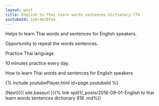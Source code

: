 ```yaml
---
layout: post
title: English to Thai learn words sentences dictionary 774 
youtubeId: iybrXmJEFG4
---
```

 
 
Helps to learn Thai words and sentences for English speakers.

Opportunitiy to repeat the words sentences. 

Practice Thai language. 
 
10 minutes practice every day. 
 
How to learn Thai words and sentences for English speakers 
 
{% include youtubePlayer.html id=page.youtubeId %}
 
 
[Next]({{ site.baseurl }}{% link  split1/_posts/2016-09-01-English to thai learn words sentences dictionary 818 .md%})
 

